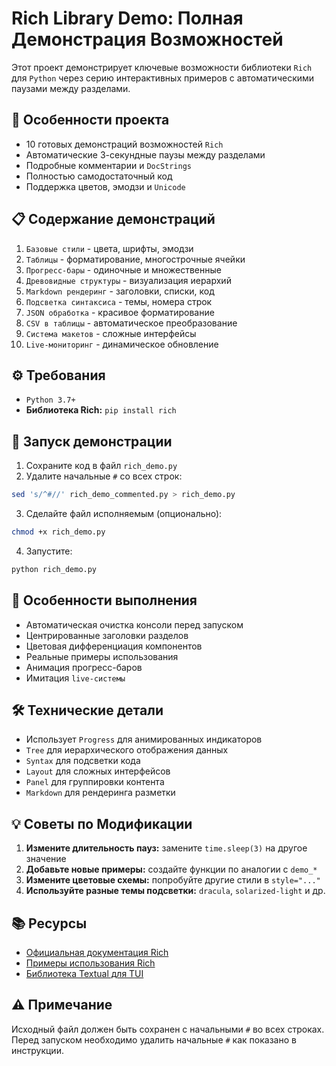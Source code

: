 # Rich Library Demo: Полная Демонстрация Возможностей

Этот проект демонстрирует ключевые возможности библиотеки `Rich` для `Python` через серию интерактивных примеров с автоматическими паузами между разделами.

## 🚀 Особенности проекта

- 10 готовых демонстраций возможностей `Rich`
- Автоматические 3-секундные паузы между разделами
- Подробные комментарии и `DocStrings`
- Полностью самодостаточный код
- Поддержка цветов, эмодзи и `Unicode`

## 📋 Содержание демонстраций

1. `Базовые стили` - цвета, шрифты, эмодзи
2. `Таблицы` - форматирование, многострочные ячейки
3. `Прогресс-бары` - одиночные и множественные
4. `Древовидные структуры` - визуализация иерархий
5. `Markdown рендеринг` - заголовки, списки, код
6. `Подсветка синтаксиса` - темы, номера строк
7. `JSON обработка` - красивое форматирование
8. `CSV в таблицы` - автоматическое преобразование
9. `Система макетов` - сложные интерфейсы
10. `Live-мониторинг` - динамическое обновление

## ⚙️ Требования

- `Python 3.7+`
- **Библиотека Rich:** `pip install rich`

## 🏃 Запуск демонстрации

1. Сохраните код в файл `rich_demo.py`
2. Удалите начальные `#` со всех строк:

  ```bash
  sed 's/^#//' rich_demo_commented.py > rich_demo.py
  ```

3. Сделайте файл исполняемым (опционально):

  ```bash
  chmod +x rich_demo.py
  ```

4. Запустите:

  ```bash
  python rich_demo.py
  ```

## 🎥 Особенности выполнения

- Автоматическая очистка консоли перед запуском
- Центрированные заголовки разделов
- Цветовая дифференциация компонентов
- Реальные примеры использования
- Анимация прогресс-баров
- Имитация `live-системы`

## 🛠 Технические детали

- Использует `Progress` для анимированных индикаторов
- `Tree` для иерархического отображения данных
- `Syntax` для подсветки кода
- `Layout` для сложных интерфейсов
- `Panel` для группировки контента
- `Markdown` для рендеринга разметки

## 💡 Советы по Модификации

1. **Измените длительность пауз:** замените `time.sleep(3)` на другое значение
2. **Добавьте новые примеры:** создайте функции по аналогии с `demo_*`
3. **Измените цветовые схемы:** попробуйте другие стили в `style="..."`
4. **Используйте разные темы подсветки:** `dracula`, `solarized-light` и др.

## 📚 Ресурсы

- [Официальная документация Rich](https://rich.readthedocs.io/)
- [Примеры использования Rich](https://github.com/Textualize/rich/tree/master/examples)
- [Библиотека Textual для TUI](https://www.textualize.io/)

## ⚠️ Примечание

Исходный файл должен быть сохранен с начальными `#` во всех строках.
Перед запуском необходимо удалить начальные `#` как показано в инструкции.
